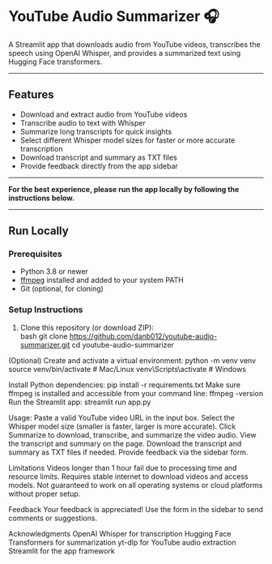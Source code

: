 # YouTube Audio Summarizer 🎧

A Streamlit app that downloads audio from YouTube videos, transcribes the speech using OpenAI Whisper, and provides a summarized text using Hugging Face transformers.

---

## Features

- Download and extract audio from YouTube videos  
- Transcribe audio to text with Whisper  
- Summarize long transcripts for quick insights  
- Select different Whisper model sizes for faster or more accurate transcription  
- Download transcript and summary as TXT files  
- Provide feedback directly from the app sidebar

---

**For the best experience, please run the app locally by following the instructions below.**

---

## Run Locally

### Prerequisites

- Python 3.8 or newer  
- [ffmpeg](https://ffmpeg.org/download.html) installed and added to your system PATH  
- Git (optional, for cloning)

### Setup Instructions

1. Clone this repository (or download ZIP):  
   bash
   git clone https://github.com/danb012/youtube-audio-summarizer.git
   cd youtube-audio-summarizer

(Optional) Create and activate a virtual environment:
python -m venv venv
source venv/bin/activate      # Mac/Linux
venv\Scripts\activate         # Windows

Install Python dependencies:
pip install -r requirements.txt
Make sure ffmpeg is installed and accessible from your command line:
ffmpeg -version
Run the Streamlit app:
streamlit run app.py

Usage:
Paste a valid YouTube video URL in the input box.
Select the Whisper model size (smaller is faster, larger is more accurate).
Click Summarize to download, transcribe, and summarize the video audio.
View the transcript and summary on the page.
Download the transcript and summary as TXT files if needed.
Provide feedback via the sidebar form.

Limitations
Videos longer than 1 hour fail due to processing time and resource limits.
Requires stable internet to download videos and access models.
Not guaranteed to work on all operating systems or cloud platforms without proper setup.

Feedback
Your feedback is appreciated! Use the form in the sidebar to send comments or suggestions.


Acknowledgments
OpenAI Whisper for transcription
Hugging Face Transformers for summarization
yt-dlp for YouTube audio extraction
Streamlit for the app framework